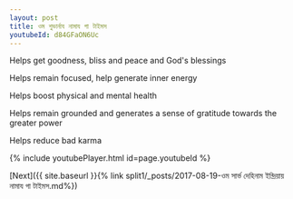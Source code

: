 ```yaml
---
layout: post
title: ওম শুভার্নায নামায গা টাইমস
youtubeId: d84GFaON6Uc
---
```

 
 
Helps get goodness, bliss and peace and God's blessings
 
Helps remain focused, help generate inner energy 
 
Helps boost physical and mental health 
 
Helps remain grounded and generates a sense of gratitude towards the greater power 
 
Helps reduce bad karma
 
 
 
 


{% include youtubePlayer.html id=page.youtubeId %}
 
[Next]({{ site.baseurl }}{% link  split1/_posts/2017-08-19-ওম সার্ভ দেহিনাম ইন্দ্রিয়ায় নামায গা টাইমস.md%})
 
